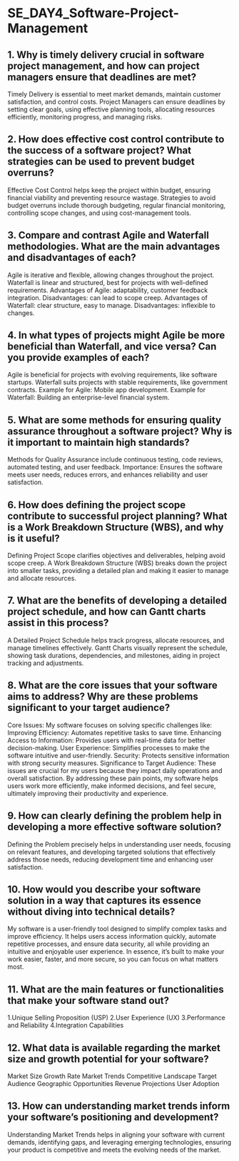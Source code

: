 # SE_DAY4_Software-Project-Management
## 1. Why is timely delivery crucial in software project management, and how can project managers ensure that deadlines are met?
Timely Delivery is essential to meet market demands, maintain customer satisfaction, and control costs. Project Managers can ensure deadlines by setting clear goals, using effective planning tools, allocating resources efficiently, monitoring progress, and managing risks.
## 2. How does effective cost control contribute to the success of a software project? What strategies can be used to prevent budget overruns?
Effective Cost Control helps keep the project within budget, ensuring financial viability and preventing resource wastage. Strategies to avoid budget overruns include thorough budgeting, regular financial monitoring, controlling scope changes, and using cost-management tools.
## 3. Compare and contrast Agile and Waterfall methodologies. What are the main advantages and disadvantages of each?
Agile is iterative and flexible, allowing changes throughout the project. Waterfall is linear and structured, best for projects with well-defined requirements. Advantages of Agile: adaptability, customer feedback integration. Disadvantages: can lead to scope creep. Advantages of Waterfall: clear structure, easy to manage. Disadvantages: inflexible to changes.
## 4. In what types of projects might Agile be more beneficial than Waterfall, and vice versa? Can you provide examples of each?
Agile is beneficial for projects with evolving requirements, like software startups. Waterfall suits projects with stable requirements, like government contracts. Example for Agile: Mobile app development. Example for Waterfall: Building an enterprise-level financial system.
## 5. What are some methods for ensuring quality assurance throughout a software project? Why is it important to maintain high standards?
Methods for Quality Assurance include continuous testing, code reviews, automated testing, and user feedback. Importance: Ensures the software meets user needs, reduces errors, and enhances reliability and user satisfaction.
## 6. How does defining the project scope contribute to successful project planning? What is a Work Breakdown Structure (WBS), and why is it useful?
Defining Project Scope clarifies objectives and deliverables, helping avoid scope creep. A Work Breakdown Structure (WBS) breaks down the project into smaller tasks, providing a detailed plan and making it easier to manage and allocate resources.
## 7. What are the benefits of developing a detailed project schedule, and how can Gantt charts assist in this process?
A Detailed Project Schedule helps track progress, allocate resources, and manage timelines effectively. Gantt Charts visually represent the schedule, showing task durations, dependencies, and milestones, aiding in project tracking and adjustments.
## 8. What are the core issues that your software aims to address? Why are these problems significant to your target audience?
Core Issues: My software focuses on solving specific challenges like:
Improving Efficiency: Automates repetitive tasks to save time.
Enhancing Access to Information: Provides users with real-time data for better decision-making.
User Experience: Simplifies processes to make the software intuitive and user-friendly.
Security: Protects sensitive information with strong security measures.
Significance to Target Audience: These issues are crucial for my users because they impact daily operations and overall satisfaction. By addressing these pain points, my software helps users work more efficiently, make informed decisions, and feel secure, ultimately improving their productivity and experience.
## 9. How can clearly defining the problem help in developing a more effective software solution?
Defining the Problem precisely helps in understanding user needs, focusing on relevant features, and developing targeted solutions that effectively address those needs, reducing development time and enhancing user satisfaction.
## 10. How would you describe your software solution in a way that captures its essence without diving into technical details?
My software is a user-friendly tool designed to simplify complex tasks and improve efficiency. It helps users access information quickly, automate repetitive processes, and ensure data security, all while providing an intuitive and enjoyable user experience. In essence, it’s built to make your work easier, faster, and more secure, so you can focus on what matters most.
## 11. What are the main features or functionalities that make your software stand out?
1.Unique Selling Proposition (USP)
2.User Experience (UX)
3.Performance and Reliability
4.Integration Capabilities
## 12. What data is available regarding the market size and growth potential for your software?
Market Size
Growth Rate
Market Trends
Competitive Landscape
Target Audience
Geographic Opportunities
Revenue Projections
User Adoption
## 13. How can understanding market trends inform your software’s positioning and development?
Understanding Market Trends helps in aligning your software with current demands, identifying gaps, and leveraging emerging technologies, ensuring your product is competitive and meets the evolving needs of the market.
